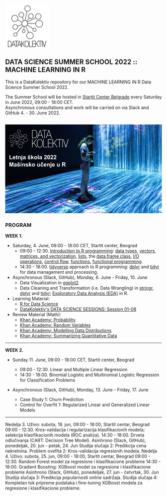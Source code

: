 ![](DK_Logo_White_150.png)
## DATA SCIENCE SUMMER SCHOOL 2022 :: MACHINE LEARNING IN R
This is a DataKolektiv repository for our MACHINE LEARNING IN R Data Science Summer School 2022.

The Summer School will be hosted in [Startit Center Belgrade](https://startit.rs/beograd/) every Saturday in June 2022, 09:00 - 18:00 CET.<br>Asynchronous consultations and work will be carried on via Slack and GitHub 4. - 30. June 2022.

![Data Science Summer School 2022](dsss2022_startit_add.jpg)
---

### PROGRAM

**WEEK 1.**

- Saturday, 4. June, 09:00 - 18:00 CET, Startit center, Beograd
   - 09:00 - 12:30. [Introduction to R programming](https://www.youtube.com/playlist?list=PLjgj6kdf_snYBkIsWQYcYtUZiDpam7ygg): [data types](https://youtu.be/SkZE15wANCM), [vectors, matrices, and vectorization](https://youtu.be/2TcPAZOyV0U), [lists](https://youtu.be/SsOs8Dddk-A), the [data.frame class](https://youtu.be/qisuPBbJe3U), [I/O operations](https://youtu.be/oRaPjJefoTo), [control flow](https://youtu.be/h2zPmHhzmzo), [functions](https://youtu.be/p8tAQx7ijXE), [functional programming](https://youtu.be/34sbvhr_pm8).
   - 14:30 - 18:00. [tidyverse](https://www.tidyverse.org/) approach to R programming: [dplyr](https://dplyr.tidyverse.org/) and [tidyr](https://tidyr.tidyverse.org/) for data management and processing.<br>
- Asynchronous (Slack, GitHub), Monday, 6. June - Friday, 10. June
   - Data Visualization in [ggplot2](https://ggplot2.tidyverse.org/)
   - Data Cleaning and Transformation (i.e. Data Wrangling) in [stringr](https://stringr.tidyverse.org/), [dplyr](https://dplyr.tidyverse.org/) and [tidyr](https://tidyr.tidyverse.org/); [Exploratory Data Analysis (EDA)](http://datakolektiv.com/app_direct/introdsnontech/IntroDataScience_NonTech_S06.nb.html) in R.
- Learning Material: 
   - [R for Data Science](https://r4ds.had.co.nz/)
   - [DataKolektiv's DATA SCIENCE SESSIONS: Session 01-08](http://datakolektiv.com/app_direct/introdsnontech/)
- Review Material (Math):
   - [Khan Academy: Probability](https://www.khanacademy.org/math/statistics-probability/probability-library)
   - [Khan Academy: Random Variables](https://www.khanacademy.org/math/statistics-probability/random-variables-stats-library)
   - [Khan Academy: Modelling Data Distributions](https://www.khanacademy.org/math/statistics-probability/modeling-distributions-of-data)
   - [Khan Academy: Summarizing Quantitative Data](https://www.khanacademy.org/math/statistics-probability/summarizing-quantitative-data)

---

**WEEK 2.**

- Sunday 11. June, 09:00 - 18:00 CET, Startit center, Beograd

   - 09:00 - 12:30. Linear and Multiple Linear Regression
   - 14:30 - 18:00. Binomial Logistic and Multinomial Logistic Regression for Classification Problems
- Asynchronous (Slack, GitHub), Monday, 13. June - Friday, 17. June
   - Case Study 1: Churn Prediction
   - Control for Overfit 1: Regularized Linear and Generalized Linear Models

--- 

Nedelja 3.
Uživo: subota, 18. jun, 09:00 - 18:00, Startit centar, Beograd
09:00 - 12:30. Kros-validacija i regularizacija klasifikacionih modela; selekcija klasifikacionih modela (ROC analiza).
14:30 - 18:00. Drveta odlučivanja (CART: Decision Tree Model).
Asinhrono (Slack, GitHub), ponedeljak, 20. jun - petak, 24. Jun
Studija slučaja 2: Predikcija cena nekretnina.
Problem ovefita 2: Kros-validacija regresionih modela.
Nedelja 4.
Uživo: subota, 25. jun, 09:00 - 18:00, Startit centar, Beograd
09:00 - 12:30. Random Forest model za regresione i klasifikacione probleme
14:30 - 18:00. Gradient Boosting: XGBoost model za regresione i klasifikacione probleme
Asinhrono (Slack, GitHub), ponedeljak, 27. jun - četvrtak, 30. Jun
Studija slučaja 3: Predikcija popularnosti online sadržaja.
Studija slučaja 4: Kompletan tok pripreme podataka i fine-tuning XGBoost modela za regresione i klasifikacione probleme.

